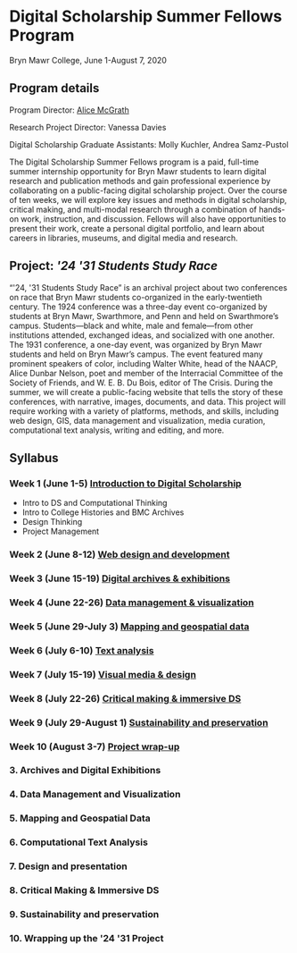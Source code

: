 # Digital Scholarship Summer Fellows Program

Bryn Mawr College, June 1-August 7, 2020

## Program details

Program Director: [Alice McGrath](mailto:amcgrath1@brynmawr.edu)

Research Project Director: Vanessa Davies

Digital Scholarship Graduate Assistants: Molly Kuchler, Andrea Samz-Pustol

The Digital Scholarship Summer Fellows program is a paid, full-time summer internship opportunity for Bryn Mawr students to learn digital research and publication methods and gain professional experience by collaborating on a public-facing digital scholarship project. Over the course of ten weeks, we will explore key issues and methods in digital scholarship, critical making, and multi-modal research through a combination of hands-on work, instruction, and discussion. Fellows will also have opportunities to present their work, create a personal digital portfolio, and learn about careers in libraries, museums, and digital media and research.

## Project: *'24 '31 Students Study Race*

“'24, '31 Students Study Race” is an archival project about two conferences on race that Bryn Mawr students co-organized in the early-twentieth century. The 1924 conference was a three-day event co-organized by students at Bryn Mawr, Swarthmore, and Penn and held on Swarthmore’s campus. Students—black and white, male and female—from other institutions attended, exchanged ideas, and socialized with one another. The 1931 conference, a one-day event, was organized by Bryn Mawr students and held on Bryn Mawr’s campus. The event featured many prominent speakers of color, including Walter White, head of the NAACP, Alice Dunbar Nelson, poet and member of the Interracial Committee of the Society of Friends, and W. E. B. Du Bois, editor of The Crisis. During the summer, we will create a public-facing website that tells the story of these conferences, with narrative, images, documents, and data. This project will require working with a variety of platforms, methods, and skills, including web design, GIS, data management and visualization, media curation, computational text analysis, writing and editing, and more.

## Syllabus

### Week 1 (June 1-5) [Introduction to Digital Scholarship](weeks/1-intro.md)

- Intro to DS and Computational Thinking
- Intro to College Histories and BMC Archives
- Design Thinking
- Project Management

### Week 2 (June 8-12) [Web design and development](weeks/2-webdev.md)

### Week 3 (June 15-19) [Digital archives & exhibitions](weeks/)

### Week 4 (June 22-26) [Data management & visualization](weeks/)

### Week 5 (June 29-July 3) [Mapping and geospatial data](weeks/)

### Week 6 (July 6-10) [Text analysis](weeks/)

### Week 7 (July 15-19) [Visual media & design](weeks/)

### Week 8 (July 22-26) [Critical making & immersive DS](weeks/)

### Week 9 (July 29-August 1) [Sustainability and preservation](weeks/)

### Week 10 (August 3-7) [Project wrap-up](weeks/)

### 3. Archives and Digital Exhibitions

### 4. Data Management and Visualization

### 5. Mapping and Geospatial Data

### 6. Computational Text Analysis

### 7. Design and presentation

### 8. Critical Making & Immersive DS

### 9. Sustainability and preservation

### 10. Wrapping up the '24 '31 Project
